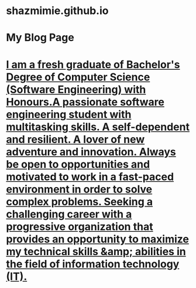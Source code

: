 # shazmimie.github.io

<h1> My Blog Page <h1>
<a href="https://shazmimie.github.io/"<a>
I am a fresh graduate of Bachelor's Degree of Computer Science (Software Engineering) with Honours.A passionate software engineering student with multitasking skills. A self-dependent and resilient. A lover of new adventure and innovation. Always be open to opportunities and motivated to work in a fast-paced environment in order to solve complex problems. Seeking a challenging career with a progressive organization that provides an opportunity to maximize my technical skills &amp;amp; abilities in the field of information technology (IT).
